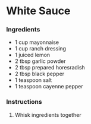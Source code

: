 # White Sauce

### Ingredients
* 1 cup mayonnaise
* 1 cup ranch dressing
* 1 juiced lemon
* 2 tbsp garlic powder
* 2 tbsp prepared horesradish
* 2 tbsp black pepper
* 1 teaspoon salt
* 1 teaspoon cayenne pepper

### Instructions
1. Whisk ingredients together